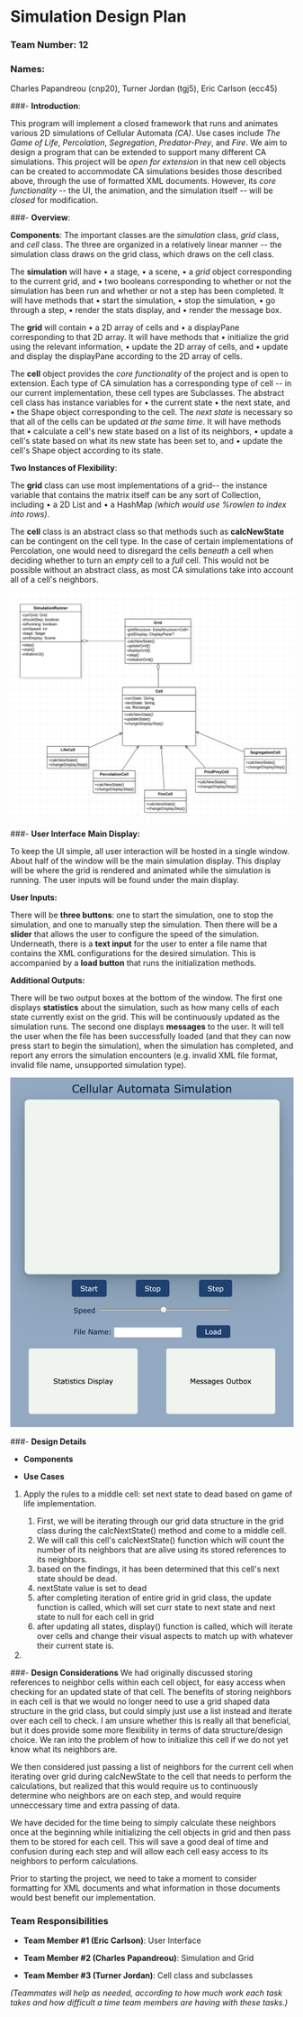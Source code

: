 # **Simulation Design Plan**
### **Team Number**: 12 
### **Names**: 
Charles Papandreou (cnp20),
Turner Jordan (tgj5),
Eric Carlson (ecc45)

###- **Introduction**:

This program will implement a closed framework that runs and animates various 2D simulations of Cellular Automata *(CA)*.
Use cases include *The Game of Life*, *Percolation*, *Segregation*, *Predator-Prey*, and *Fire*. 
We aim to design a program that can be extended to support many different CA simulations. This project will be
*open for extension* in that new cell objects can be created to accommodate CA simulations besides those described above, 
through the use of formatted XML documents. However, its *core functionality* -- the UI, the animation, and the simulation
 itself -- will be *closed* for modification. 

###- **Overview**:

**Components**: The important classes are the *simulation* class, *grid* class, and *cell* class. The three are organized 
in a relatively linear manner -- the simulation class draws on the grid class, which draws on the cell class.

The **simulation** will have • a stage, • a scene, • a *grid* object corresponding to the current grid, and • two booleans
corresponding to whether or not the simulation has been run and whether or not a step has been completed. It will have
methods that • start the simulation, • stop the simulation, • go through a step, • render the stats display, and •
render the message box.

The **grid** will contain • a 2D array of cells and • a displayPane corresponding to that 2D array. It will have methods 
that • initialize the grid using the relevant information, • update the 2D array of cells, and • update and display the 
displayPane according to the 2D array of cells.

The **cell** object provides the *core functionality* of the project and is open to extension. Each type of CA simulation 
has a corresponding type of cell -- in our current implementation, these cell types are Subclasses. The abstract cell
class has instance variables for • the current state • the next state, and • the Shape object corresponding to the cell.
The *next state* is necessary so that all of the cells can be updated *at the same time*. It will have methods that •
calculate a cell's new state based on a list of its neighbors, • update  a cell's state based on what its new state has 
been set to, and • update the cell's Shape object according to its state.

**Two Instances of Flexibility**:

The **grid** class can use most implementations of a grid-- the instance variable that contains the matrix itself can be 
any sort of Collection, including • a 2D List and • a HashMap *(which would use %rowlen to index into rows)*.

The **cell** class is an abstract class so that methods such as **calcNewState** can be contingent on the cell type. In 
the case of certain implementations of Percolation, one would need to disregard the cells *beneath* a cell when deciding 
whether to turn an *empty* cell to a *full* cell. This would not be possible without an abstract class, as most CA 
simulations take into account all of a cell's neighbors.


![Class Layout](classlayout.png)


###- **User Interface**
**Main Display:**

To keep the UI simple, all user interaction will be hosted in a single window. About half of the window will be the main simulation display. This display will be where the grid is rendered and animated while the simulation is running. The user inputs will be found under the main display. 

**User Inputs:**

There will be **three buttons**: one to start the simulation, one to stop the simulation, and one to manually step the simulation. Then there will be a **slider** that allows the user to configure the speed of the simulation. Underneath, there is a **text input** for the user to enter a file name that contains the XML configurations for the desired simulation. This is accompanied by a **load button** that runs the initialization methods. 

**Additional Outputs:**

There will be two output boxes at the bottom of the window. The first one displays **statistics** about the simulation, such as how many cells of each state currently exist on the grid. This will be continuously updated as the simulation runs. The second one displays **messages** to the user. It will tell the user when the file has been successfully loaded (and that they can now press start to begin the simulation), when the simulation has completed, and report any errors the simulation encounters (e.g. invalid XML file format, invalid file name, unsupported simulation type).

![UI Mockup](UI_mockup.png)

###- **Design Details**

- **Components**

- **Use Cases**
1. Apply the rules to a middle cell: set next state to dead based on game of life implementation.
    1. First, we will be iterating through our grid data structure in the grid class during the calcNextState() method and come to a middle cell.
    2. We will call this cell's calcNextState() function which will count the number of its neighbors that are alive using its stored references to its neighbors.
    3. based on the findings, it has been determined that this cell's next state should be dead.
    4. nextState value is set to dead
    5. after completing iteration of entire grid in grid class, the update function is called, which will set curr state to next state and next state to null for each cell in grid
    6. after updating all states, display() function is called, which will iterate over cells and change their visual aspects to match up with whatever their current state is.
    
2.

###- **Design Considerations**
We had originally discussed storing references to neighbor cells within each cell object, for easy access when checking for an updated state of that cell. The benefits of storing neighbors in each cell is that we would no longer need to use a grid shaped data structure in the grid class, but could simply just use a list instead and iterate over each cell to check. I am unsure whether this is really all that beneficial, but it does provide some more flexibility in terms of data structure/design choice. We ran into the problem of how to initialize this cell if we do not yet know what its neighbors are.
 
We then considered just passing a list of neighbors for the current cell when iterating over grid during calcNewState to the cell that needs to perform the calculations, but realized that this would require us to continuously determine who neighbors are on each step, and would require unneccessary time and extra passing of data.

We have decided for the time being to simply calculate these neighbors once at the beginning while initializing the cell objects in grid and then pass them to be stored for each cell. This will save a good deal of time and confusion during each step and will allow each cell easy access to its neighbors to perform calculations.

Prior to starting the project, we need to take a moment to consider formatting for XML documents and what information in those documents would best benefit our implementation.

### **Team Responsibilities**

- **Team Member #1 (Eric Carlson)**: User Interface

- **Team Member #2 (Charles Papandreou)**: Simulation and Grid

- **Team Member #3 (Turner Jordan)**: Cell class and subclasses

*(Teammates will help as needed, according to how much work each task takes and how difficult a time 
team members are having with these tasks.)*
